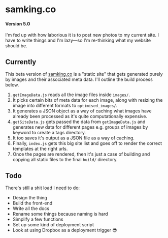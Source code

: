 # samking.co

#### Version 5.0

I'm fed up with how laborious it is to post new photos to my current site. I have to write things and I'm lazy—so I'm re-thinking what my website should be.

## Currently

This beta version of [samking.co](http://samking.co) is a "static site" that gets generated purely by images and their associated meta data. I'll outline the build process below.

1. `getImageData.js` reads all the image files inside `images/`.
2. It picks certain bits of meta data for each image, along with resizing the image into different formats to `optimised_images/`.
3. It generates a JSON object as a way of caching what images have already been processed as it's quite computationally expensive.
4. `getSiteData.js` gets passed the data from `getImageData.js` and generates new data for different pages e.g. groups of images by keyword to create a tags directory.
5. It too saves it's output as a JSON file as a way of caching.
6. Finally, `index.js` gets this big site list and goes off to render the correct templates at the right urls.
7. Once the pages are rendered, then it's just a case of building and copying all static files to the final `build/` directory.

## Todo

There's still a shit load I need to do:

- Design the thing
- Build the front-end
- Write all the docs
- Rename some things because naming is hard
- Simplify a few functions
- Set up some kind of deployment script
- Look at using Dropbox as a deployment trigger :sunglasses:
